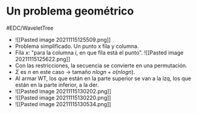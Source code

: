 # Un problema geométrico
#EDC/WaveletTree 
- ![[Pasted image 20211115125509.png]]
- Problema simplificado. Un punto x fila y columna.
- Fila $x$: "para la columna $i$, en que fila está el punto". ![[Pasted image 20211115125622.png]]
- Con las restricciones, la secuencia se convierte en una permutación.
- $\Sigma$ es $n$ en este caso $\to$ tamaño $nlogn + o(nlogn)$.
- Al armar WT, los que están en la parte superior se van a la izq, los que están en la parte inferior, a la der.
- ![[Pasted image 20211115130202.png]]
- ![[Pasted image 20211115130220.png]]
- ![[Pasted image 20211115130534.png]]